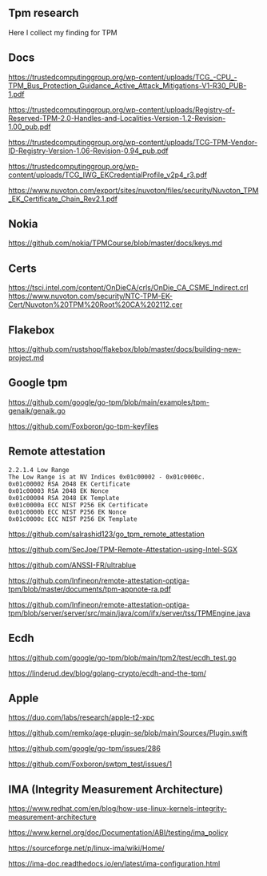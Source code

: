 ## Tpm research


Here I collect my finding for TPM


## Docs

https://trustedcomputinggroup.org/wp-content/uploads/TCG_-CPU_-TPM_Bus_Protection_Guidance_Active_Attack_Mitigations-V1-R30_PUB-1.pdf

https://trustedcomputinggroup.org/wp-content/uploads/Registry-of-Reserved-TPM-2.0-Handles-and-Localities-Version-1.2-Revision-1.00_pub.pdf

https://trustedcomputinggroup.org/wp-content/uploads/TCG-TPM-Vendor-ID-Registry-Version-1.06-Revision-0.94_pub.pdf

https://trustedcomputinggroup.org/wp-content/uploads/TCG_IWG_EKCredentialProfile_v2p4_r3.pdf


https://www.nuvoton.com/export/sites/nuvoton/files/security/Nuvoton_TPM_EK_Certificate_Chain_Rev2.1.pdf



## Nokia

https://github.com/nokia/TPMCourse/blob/master/docs/keys.md


## Certs

https://tsci.intel.com/content/OnDieCA/crls/OnDie_CA_CSME_Indirect.crl
https://www.nuvoton.com/security/NTC-TPM-EK-Cert/Nuvoton%20TPM%20Root%20CA%202112.cer



## Flakebox

https://github.com/rustshop/flakebox/blob/master/docs/building-new-project.md

## Google tpm

https://github.com/google/go-tpm/blob/main/examples/tpm-genaik/genaik.go

https://github.com/Foxboron/go-tpm-keyfiles

## Remote attestation


```
2.2.1.4 Low Range
The Low Range is at NV Indices 0x01c00002 - 0x01c0000c.
0x01c00002 RSA 2048 EK Certificate
0x01c00003 RSA 2048 EK Nonce
0x01c00004 RSA 2048 EK Template
0x01c0000a ECC NIST P256 EK Certificate
0x01c0000b ECC NIST P256 EK Nonce
0x01c0000c ECC NIST P256 EK Template
```

https://github.com/salrashid123/go_tpm_remote_attestation

https://github.com/SecJoe/TPM-Remote-Attestation-using-Intel-SGX

https://github.com/ANSSI-FR/ultrablue

https://github.com/Infineon/remote-attestation-optiga-tpm/blob/master/documents/tpm-appnote-ra.pdf

https://github.com/Infineon/remote-attestation-optiga-tpm/blob/server/server/src/main/java/com/ifx/server/tss/TPMEngine.java

## Ecdh

https://github.com/google/go-tpm/blob/main/tpm2/test/ecdh_test.go

https://linderud.dev/blog/golang-crypto/ecdh-and-the-tpm/



## Apple

https://duo.com/labs/research/apple-t2-xpc

https://github.com/remko/age-plugin-se/blob/main/Sources/Plugin.swift

https://github.com/google/go-tpm/issues/286

https://github.com/Foxboron/swtpm_test/issues/1

## IMA (Integrity Measurement Architecture)

https://www.redhat.com/en/blog/how-use-linux-kernels-integrity-measurement-architecture

https://www.kernel.org/doc/Documentation/ABI/testing/ima_policy

https://sourceforge.net/p/linux-ima/wiki/Home/

https://ima-doc.readthedocs.io/en/latest/ima-configuration.html

